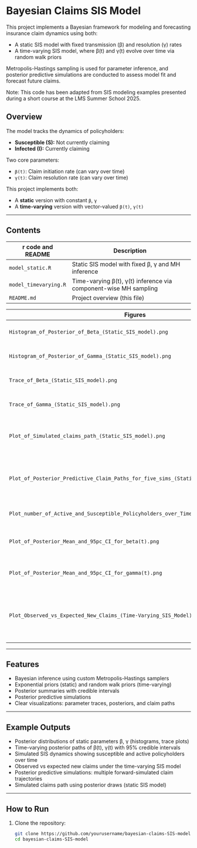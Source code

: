 # Bayesian Claims SIS Model

This project implements a Bayesian framework for modeling and forecasting insurance claim dynamics using both:
- A static SIS model with fixed transmission (β) and resolution (γ) rates
- A time-varying SIS model, where β(t) and γ(t) evolve over time via random walk priors

Metropolis-Hastings sampling is used for parameter inference, and posterior predictive simulations are conducted to assess model fit and forecast future claims.

Note: This code has been adapted from SIS modeling examples presented during a short course at the LMS Summer School 2025.

## Overview

The model tracks the dynamics of policyholders:
- **Susceptible (S):** Not currently claiming
- **Infected (I):** Currently claiming

Two core parameters:
- `β(t)`: Claim initiation rate (can vary over time)
- `γ(t)`: Claim resolution rate (can vary over time)

This project implements both:
- A **static** version with constant `β`, `γ`
- A **time-varying** version with vector-valued `β(t)`, `γ(t)`

---

## Contents

| r code and README               | Description                                                        |
|--------------------|--------------------------------------------------------------------|
| `model_static.R`    | Static SIS model with fixed β, γ and MH inference                  |
| `model_timevarying.R` | Time-varying β(t), γ(t) inference via component-wise MH sampling |
| `README.md`         | Project overview (this file)                                      |

| Figures                                                                                   | Description                                           |
| -------------------------------------------------------------------------------------- | ----------------------------------------------------- |
| `Histogram_of_Posterior_of_Beta_(Static_SIS_model).png`                                | Posterior distribution of fixed β                     |
| `Histogram_of_Posterior_of_Gamma_(Static_SIS_model).png`                               | Posterior distribution of fixed γ                     |
| `Trace_of_Beta_(Static_SIS_model).png`                                                 | MCMC trace plot for fixed β                           |
| `Trace_of_Gamma_(Static_SIS_model).png`                                                | MCMC trace plot for fixed γ                           |
| `Plot_of_Simulated_claims_path_(Static_SIS_model).png`                                 | Simulated claims path over time (Static SIS model)    |
| `Plot_of_Posterior_Predictive_Claim_Paths_for_five_sims_(Static_SIS_model).png`        | Posterior predictive claim paths (static model, five simulations)       |
| `Plot_number_of_Active_and_Susceptible_Policyholders_over_Time_(Static_SIS_model).png` | SIS model dynamics (S and I)                          |
| `Plot_of_Posterior_Mean_and_95pc_CI_for_beta(t).png`                                   | Posterior mean and 95% CI for β(t)                    |
| `Plot_of_Posterior_Mean_and_95pc_CI_for_gamma(t).png`                                  | Posterior mean and 95% CI for γ(t)                    |
| `Plot_Observed_vs_Expected_New_Claims_(Time-Varying_SIS_Model).png`                    | Observed vs predicted new claims (time-varying model) |

---

## Features

- Bayesian inference using custom Metropolis-Hastings samplers
- Exponential priors (static) and random walk priors (time-varying)
- Posterior summaries with credible intervals
- Posterior predictive simulations
- Clear visualizations: parameter traces, posteriors, and claim paths

---

## Example Outputs

 - Posterior distributions of static parameters β, γ (histograms, trace plots)
 - Time-varying posterior paths of β(t), γ(t) with 95% credible intervals
 - Simulated SIS dynamics showing susceptible and active policyholders over time
 - Observed vs expected new claims under the time-varying SIS model
 - Posterior predictive simulations: multiple forward-simulated claim trajectories
 - Simulated claims path using posterior draws (static SIS model)

---

## How to Run

1. Clone the repository:
   ```bash
   git clone https://github.com/yourusername/bayesian-claims-SIS-model.git
   cd bayesian-claims-SIS-model
